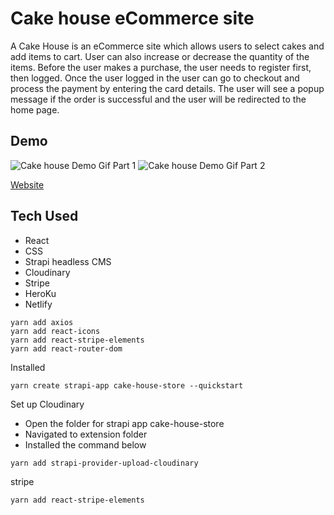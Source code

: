 
# Cake house eCommerce site

A Cake House is an eCommerce site which allows users to select cakes and add items to cart. User can also increase or decrease the quantity of the items. Before the user makes a purchase, the user needs to register first, then logged. Once the user logged in the user can go to checkout and process the payment by entering the card details. The user will 
see a popup message if the order is successful and the user will be redirected to the home page.

## Demo 

![Cake house Demo Gif Part 1](https://media.giphy.com/media/KHoZ4RTlAng5qjrpaE/giphy-downsized.gif) ![Cake house Demo Gif Part 2](https://media.giphy.com/media/geL66hzlcxkBQOu0pa/giphy.gif)

[Website](https://cake-house.netlify.app)

## Tech Used
- React
- CSS
- Strapi headless CMS
- Cloudinary
- Stripe
- HeroKu
- Netlify

```
yarn add axios 
yarn add react-icons
yarn add react-stripe-elements
yarn add react-router-dom
```

Installed 

```
yarn create strapi-app cake-house-store --quickstart
```

Set up Cloudinary

* Open the folder for strapi app cake-house-store
* Navigated to extension folder
* Installed the command below

```
yarn add strapi-provider-upload-cloudinary
```

stripe

```
yarn add react-stripe-elements
```




